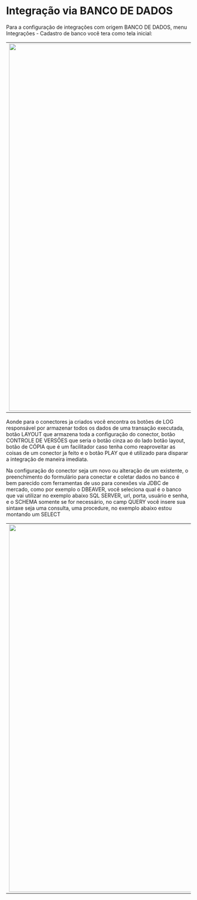 # Integração via BANCO DE DADOS

Para a configuração de integrações com origem BANCO DE DADOS, menu Integrações - Cadastro de banco você tera como tela inicial:

<table>
  <tr>
    <td align="center">
      <img src="/n4link-wiki/assets/telas_n4link/banco.png" width="1000"/>
    </td>
  </tr>
</table>

Aonde para o conectores ja criados você encontra os botões de LOG responsável por armazenar todos os dados de uma transação executada, botão LAYOUT que armazena toda a configuração do conector, botão CONTROLE DE VERSÕES que seria o botão cinza ao do lado botão layout, botão de CÓPIA que é um facilitador caso tenha como reaproveitar as coisas de um conector ja feito e o botão PLAY que é utilizado para disparar a integração de maneira imediata.

Na configuração do conector seja um novo ou alteração de um existente, o preenchimento do formulário para conectar e coletar dados no banco é bem parecido com ferramentas de uso para conexões via JDBC de mercado, como por exemplo o DBEAVER, você seleciona qual é o banco que vai utilizar no exemplo abaixo SQL SERVER, url, porta, usuário e senha, e o SCHEMA somente se for necessário, no camp QUERY você insere sua sintaxe seja uma consulta, uma procedure, no exemplo abaixo estou montando um SELECT

<table>
  <tr>
    <td align="center">
      <img src="/n4link-wiki/assets/telas_n4link/banco1.png" width="1000"/>
    </td>
  </tr>
</table>